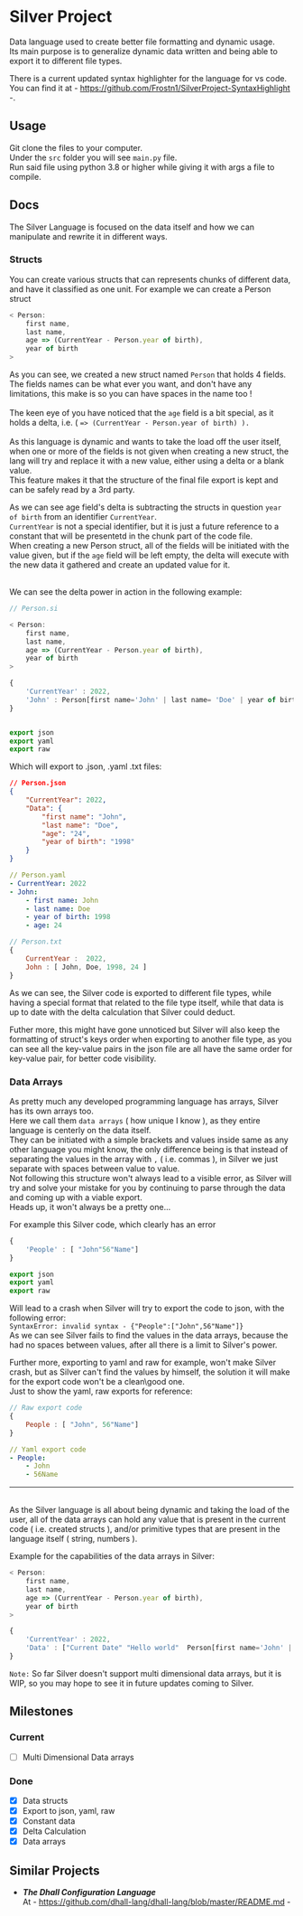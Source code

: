 # Silver Project
Data language used to create better file formatting and dynamic usage.<br>
Its main purpose is to generalize dynamic data written and being able to export it to different file types.

There is a current updated syntax highlighter for the language for vs code.
You can find it at - https://github.com/Frostn1/SilverProject-SyntaxHighlight -.

## <b>Usage</b>
Git clone the files to your computer.  
Under the `src` folder you will see `main.py` file.  
Run said file using python 3.8 or higher while giving it with args a file to compile.

## <b>Docs</b>
The Silver Language is focused on the data itself and how we can manipulate and rewrite it in different ways.

### <b>Structs</b>
You can create various structs that can represents chunks of different data, and have it classified as one unit.
For example we can create a Person struct
```js
< Person:
    first name,
    last name,
    age => (CurrentYear - Person.year of birth),
    year of birth
>
```
As you can see, we created a new struct named `Person` that holds 4 fields.<br>
The fields names can be what ever you want, and don't have any limitations, this make is so you can have spaces in the name too !<br><br>
The keen eye of you have noticed that the `age` field is a bit special, as it holds a delta, i.e. ( `=> (CurrentYear - Person.year of birth) ).`<br><br>
As this language is dynamic and wants to take the load off the user itself, when one or more of the fields is not given when creating a new struct, the lang will try and replace it with a new value, either using a delta or a blank value.<br>
This feature makes it that the structure of the final file export is kept and can be safely read by a 3rd party.

As we can see age field's delta is subtracting the structs in question `year of birth` from an identifier `CurrentYear`.<br>
`CurrentYear` is not a special identifier, but it is just a future reference to a constant that will be presentetd in the chunk part of the code file.<br>
When creating a new Person struct, all of the fields will be initiated with the value given, but if the `age` field will be left empty, the delta will execute with the new data it gathered and create an updated value for it.<br><br>

We can see the delta power in action in the following example: 
```js
// Person.si

< Person:
    first name,
    last name,
    age => (CurrentYear - Person.year of birth),
    year of birth
>

{
    'CurrentYear' : 2022,
    'John' : Person[first name='John' | last name= 'Doe' | year of birth=1998]
}


export json
export yaml
export raw
```

Which will export to .json, .yaml .txt files:
```json
// Person.json
{
    "CurrentYear": 2022,
    "Data": {
        "first name": "John",
        "last name": "Doe",
        "age": "24",
        "year of birth": "1998"
    }
}
```
```yaml
// Person.yaml
- CurrentYear: 2022
- John: 
    - first name: John
    - last name: Doe
    - year of birth: 1998
    - age: 24
```
```js
// Person.txt
{
	CurrentYear :  2022,
	John : [ John, Doe, 1998, 24 ]
}
```

As we can see, the Silver code is exported to different file types, while having a special format that related to the file type itself, while that data is up to date with the delta calculation that Silver could deduct.<br>

Futher more, this might have gone unnoticed but Silver will also keep the formatting of struct's keys order when exporting to another file type, as you can see all the key-value pairs in the json file are all have the same order for key-value pair, for better code visibility.

### <b>Data Arrays</b>

As pretty much any developed programming language has arrays, Silver has its own arrays too.<br>
Here we call them `data arrays` ( how unique I know ), as they entire language is centerly on the data itself.<br>
They can be initiated with a simple brackets and values inside same as any other language you might know, the only difference being is that instead of separating the values in the array with `,` ( i.e. commas ), in Silver we just separate with spaces between value to value.<br>
Not following this structure won't always lead to a visible error, as Silver will try and solve your mistake for you by continuing to parse through the data and coming up with a viable export.<br>
Heads up, it won't always be a pretty one...<br>

For example this Silver code, which clearly has an error
```js
{
    'People' : [ "John"56"Name"]
}

export json
export yaml
export raw
```
Will lead to a crash when Silver will try to export the code to json, with the following error:<br>
```SyntaxError: invalid syntax - {"People":["John",56"Name"]}```<br>
As we can see Silver fails to find the values in the data arrays, because the had no spaces between values, after all there is a limit to Silver's power.<br>

Further more, exporting to yaml and raw for example, won't make Silver crash, but as Silver can't find the values by himself, the solution it will make for the export code won't be a clean\good one.<br>
Just to show the yaml, raw exports for reference:
```js
// Raw export code
{
	People : [ "John", 56"Name"]
}
```
```yaml
// Yaml export code
- People: 
    - John
    - 56Name
```
----
<br>
As the Silver language is all about being dynamic and taking the load of the user, all of the data arrays can hold any value that is present in the current code ( i.e. created structs ), and/or primitive types that are present in the language itself ( string, numbers ).

Example for the capabilities of the data arrays in Silver:
```js
< Person:
    first name,
    last name,
    age => (CurrentYear - Person.year of birth),
    year of birth
>

{
    'CurrentYear' : 2022,
    'Data' : ["Current Date" "Hello world"  Person[first name='John' | last name= 'Doe' | year of birth=1998] 2017]
}
```
`Note:`
So far Silver doesn't support multi dimensional data arrays, but it is WIP, so you may hope to see it in future updates coming to Silver. 


## <b>Milestones</b>
### Current
- [ ] Multi Dimensional Data arrays

### Done

- [x] Data structs<br>
- [x] Export to json, yaml, raw<br>
- [x] Constant data<br>
- [x] Delta Calculation<br>
- [x] Data arrays<br>

## <b>Similar Projects</b>
- <i><b>The Dhall Configuration Language</b></i><br>
    At - https://github.com/dhall-lang/dhall-lang/blob/master/README.md -